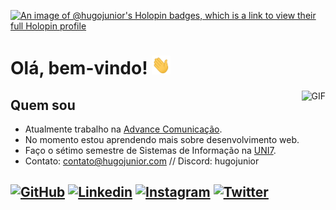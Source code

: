 [![An image of @hugojunior's Holopin badges, which is a link to view their full Holopin profile](https://holopin.me/hugojunior)](https://holopin.io/@hugojunior)
# Olá, bem-vindo! <img width="30px" height="30" src="https://github.com/SatYu26/SatYu26/raw/master/Assets/Hi.gif" />

<img align="right" alt="GIF" height="160px" src="https://octodex.github.com/images/daftpunktocat-guy.gif" />

## Quem sou
- Atualmente trabalho na [Advance Comunicação](https://www.advance.com.br/).
- No momento estou aprendendo mais sobre desenvolvimento web.
- Faço o sétimo semestre de Sistemas de Informação na [UNI7](https://www.uni7.edu.br/).
- Contato: contato@hugojunior.com // Discord: hugojunior

[![GitHub](https://img.shields.io/badge/Github-181717?style=for-the-badge&logo=github&logoColor=white)](https://github.com/hugojunior)
[![Linkedin](https://img.shields.io/badge/Linkedin-0077B5?style=for-the-badge&logo=linkedin&logoColor=white)](https://www.linkedin.com/in/hugojunior/)
[![Instagram](https://img.shields.io/badge/Instagram-E4405F?style=for-the-badge&logo=instagram&logoColor=white)](https://www.instagram.com/hugojunior)
[![Twitter](https://img.shields.io/badge/Twitter-1DA1F2?style=for-the-badge&logo=twitter&logoColor=white)](https://twitter.com/hugojuniior)
---
